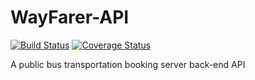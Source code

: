 # WayFarer-API

[![Build Status](https://travis-ci.com/foreign1/WayFarer-API.svg?branch=WayFarer-API-ch-refactor)](https://travis-ci.com/foreign1/WayFarer-API)
[![Coverage Status](https://coveralls.io/repos/github/foreign1/WayFarer-API/badge.svg)](https://coveralls.io/github/foreign1/WayFarer-API)


A public bus transportation booking server back-end API
